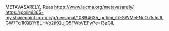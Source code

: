 METAVASARELY, Reas
https://www.lacma.org/metavasarely/  
https://polimi365-my.sharepoint.com/:i:/g/personal/10894635_polimi_it/ESWMeENcO75JoJLGW7Tq1KQB1Y8LHVo2tKQujQ5FWbVEFw?e=I3zGlL 
